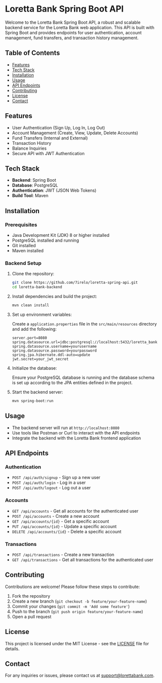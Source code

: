 # Loretta Bank Spring Boot API

Welcome to the Loretta Bank Spring Boot API, a robust and scalable backend service for the Loretta Bank web application. This API is built with Spring Boot and provides endpoints for user authentication, account management, fund transfers, and transaction history management.

## Table of Contents

- [Features](#features)
- [Tech Stack](#tech-stack)
- [Installation](#installation)
- [Usage](#usage)
- [API Endpoints](#api-endpoints)
- [Contributing](#contributing)
- [License](#license)
- [Contact](#contact)

## Features

- User Authentication (Sign Up, Log In, Log Out)
- Account Management (Create, View, Update, Delete Accounts)
- Fund Transfers (Internal and External)
- Transaction History
- Balance Inquiries
- Secure API with JWT Authentication

## Tech Stack

- **Backend**: Spring Boot
- **Database**: PostgreSQL
- **Authentication**: JWT (JSON Web Tokens)
- **Build Tool**: Maven

## Installation

### Prerequisites

- Java Development Kit (JDK) 8 or higher installed
- PostgreSQL installed and running
- Git installed
- Maven installed

### Backend Setup

1. Clone the repository:

    ```bash
    git clone https://github.com/7irelo/loretta-spring-api.git
    cd loretta-bank-backend
    ```

2. Install dependencies and build the project:

    ```bash
    mvn clean install
    ```

3. Set up environment variables:

    Create a `application.properties` file in the `src/main/resources` directory and add the following:

    ```properties
    server.port=8080
    spring.datasource.url=jdbc:postgresql://localhost:5432/loretta_bank
    spring.datasource.username=yourusername
    spring.datasource.password=yourpassword
    spring.jpa.hibernate.ddl-auto=update
    jwt.secret=your_jwt_secret
    ```

4. Initialize the database:

    Ensure your PostgreSQL database is running and the database schema is set up according to the JPA entities defined in the project.

5. Start the backend server:

    ```bash
    mvn spring-boot:run
    ```

## Usage

- The backend server will run at `http://localhost:8080`
- Use tools like Postman or Curl to interact with the API endpoints
- Integrate the backend with the Loretta Bank frontend application

## API Endpoints

### Authentication

- `POST /api/auth/signup` - Sign up a new user
- `POST /api/auth/login` - Log in a user
- `POST /api/auth/logout` - Log out a user

### Accounts

- `GET /api/accounts` - Get all accounts for the authenticated user
- `POST /api/accounts` - Create a new account
- `GET /api/accounts/{id}` - Get a specific account
- `PUT /api/accounts/{id}` - Update a specific account
- `DELETE /api/accounts/{id}` - Delete a specific account

### Transactions

- `POST /api/transactions` - Create a new transaction
- `GET /api/transactions` - Get all transactions for the authenticated user

## Contributing

Contributions are welcome! Please follow these steps to contribute:

1. Fork the repository
2. Create a new branch (`git checkout -b feature/your-feature-name`)
3. Commit your changes (`git commit -m 'Add some feature'`)
4. Push to the branch (`git push origin feature/your-feature-name`)
5. Open a pull request

## License

This project is licensed under the MIT License - see the [LICENSE](LICENSE) file for details.

## Contact

For any inquiries or issues, please contact us at [support@lorettabank.com](mailto:tirelo.eric@gmail.com).
